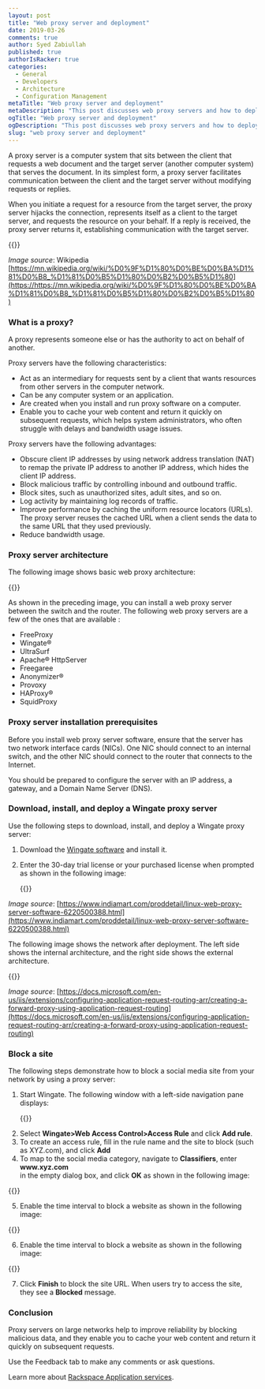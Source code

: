 ```yaml
---
layout: post
title: "Web proxy server and deployment"
date: 2019-03-26
comments: true
author: Syed Zabiullah
published: true
authorIsRacker: true
categories:
  - General
  - Developers
  - Architecture
  - Configuration Management
metaTitle: "Web proxy server and deployment"
metaDescription: "This post discusses web proxy servers and how to deploy them."
ogTitle: "Web proxy server and deployment"
ogDescription: "This post discusses web proxy servers and how to deploy them."
slug: "web proxy server and deployment" 
---
```


A proxy server is a computer system that sits between the client that requests
a web document and the target server (another computer system) that serves
the document. In its simplest form, a proxy server facilitates communication
between the client and the target server without modifying requests or replies.

<!--more-->

When you initiate a request for a resource from the target server, the proxy
server hijacks the connection, represents itself as a client to the target
server, and requests the resource on your behalf. If a reply is received, the
proxy server returns it, establishing communication with the target server.

{{<image src="Picture1.png" title="" alt="">}}

*Image source*: Wikipedia [https://mn.wikipedia.org/wiki/%D0%9F%D1%80%D0%BE%D0%BA%D1%81%D0%B8_%D1%81%D0%B5%D1%80%D0%B2%D0%B5%D1%80](https://https://mn.wikipedia.org/wiki/%D0%9F%D1%80%D0%BE%D0%BA%D1%81%D0%B8_%D1%81%D0%B5%D1%80%D0%B2%D0%B5%D1%80)

### What is a proxy?

A proxy represents someone else or has the authority to act on behalf of another.

Proxy servers have the following characteristics:

- Act as an intermediary for requests sent by a client that wants resources
  from other servers in the computer network.
- Can be any computer system or an application.
- Are created when you install and run proxy software on a computer.
- Enable you to cache your web content and return it quickly on subsequent
  requests, which helps system administrators, who often struggle with delays
  and bandwidth usage issues.

Proxy servers have the following advantages:

- Obscure client IP addresses by using network address translation
  (NAT) to remap the private IP address to another IP address, which hides
  the client IP address.
- Block malicious traffic by controlling inbound and outbound traffic.
- Block sites, such as unauthorized sites, adult sites, and so on.
- Log activity by maintaining log records of traffic.
- Improve performance by caching the uniform resource locators (URLs). The
  proxy server reuses the cached URL when a client sends the data to the same
  URL that they used previously.
- Reduce bandwidth usage.

### Proxy server architecture

The following image shows basic web proxy architecture:

{{<image src="Picture2.png" title="" alt="">}}

As shown in the preceding image, you can install a web proxy server between the
switch and the router. The following web proxy servers are a few of the ones
that are available :

- FreeProxy
- Wingate&reg;
- UltraSurf
- Apache&reg; HttpServer
- Freegaree
- Anonymizer&reg;
- Provoxy
- HAProxy&reg;
- SquidProxy

### Proxy server installation prerequisites

Before you install web proxy server software, ensure that the server has two
network interface cards (NICs). One NIC should connect to an internal switch,
and the other NIC should connect to the router that connects to the Internet.

You should be prepared to configure the server with an IP address, a gateway,
and a Domain Name Server (DNS).

### Download, install, and deploy a Wingate proxy server

Use the following steps to download, install, and deploy a Wingate proxy server:

1. Download the [Wingate software](www.wingate.com) and install it.

2. Enter the 30-day trial license or your purchased license when prompted as
   shown in the following image:

   {{<image src="Picture3.png" title="" alt="">}}

*Image source*: [https://www.indiamart.com/proddetail/linux-web-proxy-server-software-6220500388.html](https://www.indiamart.com/proddetail/linux-web-proxy-server-software-6220500388.html)

The following image shows the network after deployment.  The left side shows
the internal architecture, and the right side shows the external architecture.

{{<image src="Picture4.png" title="" alt="">}}

*Image source*: [https://docs.microsoft.com/en-us/iis/extensions/configuring-application-request-routing-arr/creating-a-forward-proxy-using-application-request-routing](https://docs.microsoft.com/en-us/iis/extensions/configuring-application-request-routing-arr/creating-a-forward-proxy-using-application-request-routing)

### Block a site

The following steps demonstrate how to block a social media site from your
network by using a proxy server:

1. Start Wingate. The following window with a left-side navigation pane displays:

   {{<image src="Picture5.png" title="" alt="">}}

<ol start=2>
    <li>Select <b>Wingate>Web Access Control>Access Rule</b> and click <b>Add rule</b>.</li>
    <li>To create an access rule, fill in the rule name and the site to block
    (such as XYZ.com), and click <b>Add</b></li>
    <li>To map to the social media category, navigate to <b>Classifiers</b>,
    enter <b>www.xyz.com</b></li> in the empty dialog box, and click <b>OK</b>
    as shown in the following image:
</ol>

   {{<image src="Picture6.png" title="" alt="">}}

<ol start=5>
   <li>Enable the time interval to block a website as shown in the following image:</li>
</ol>

   {{<image src="Picture7.png" title="" alt="">}}

<ol start=6>
    <li>Enable the time interval to block a website as shown in the following image:</li>
</ol>

   {{<image src="Picture8.png" title="" alt="">}}

<ol start=7>
    <li>Click <b>Finish</b> to block the site URL. When users try to access
    the site, they see a <b>Blocked</b> message.</li>
</ol>


### Conclusion

Proxy servers on large networks help to improve reliability by blocking malicious
data, and they enable you to cache your web content and return it quickly on
subsequent requests.

Use the Feedback tab to make any comments or ask questions.

Learn more about [Rackspace Application services](https://www.rackspace.com/application-management/managed-services).
